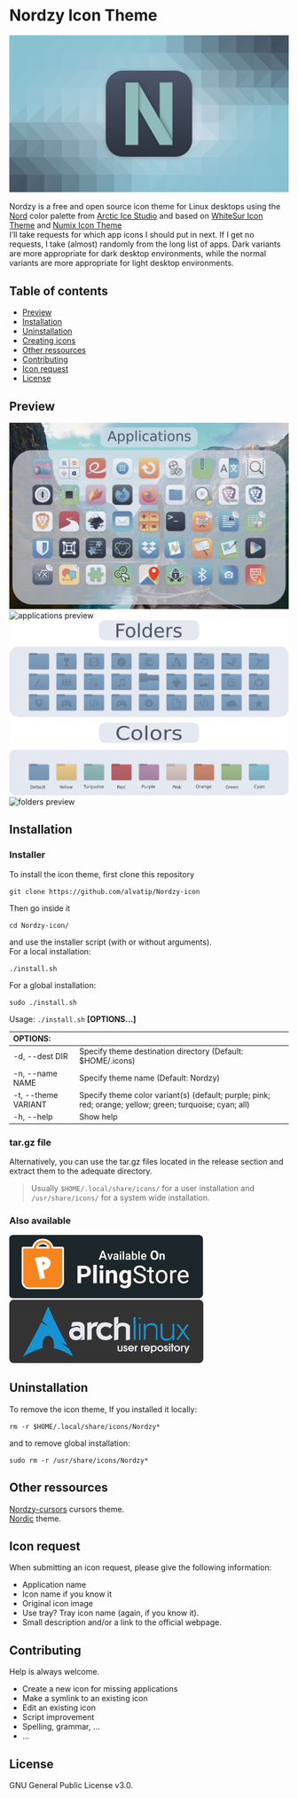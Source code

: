  Nordzy Icon Theme
======

<p align="center">

<img src="art/nord_background/1920x1080/background_logo_1920.png" alt="Nordzy logo">

</p>

Nordzy is a free and open source  icon theme for Linux desktops using the [Nord](https://github.com/arcticicestudio/nord) color palette from [Arctic Ice Studio](https://github.com/arcticicestudio) and based on [WhiteSur Icon Theme](https://github.com/vinceliuice/WhiteSur-icon-theme) and [Numix Icon Theme](https://github.com/numixproject/numix-icon-theme)<br/>
 I’ll take requests for which app icons I should put in next. If I get no requests, I take (almost) randomly from the long list of apps.
Dark variants are more appropriate for dark desktop environments, while the normal variants are more appropriate for light desktop environments. <br/>

## Table of contents

- [Preview](#preview)
- [Installation](#installation)
- [Uninstallation](#uninstallation)
- [Creating icons](https://github.com/alvatip/Nordzy-icon/tree/main/tools#creating-icons)
- [Other ressources](#other-ressources)
- [Contributing](#contributing)
- [Icon request](#icon-request)
- [License](#license)


## Preview

![applications preview](art/preview/preview1.png)
![applications preview](art/preview/preview4.png)
![folders preview](art/preview/preview2.png)
![folders preview](art/preview/preview3.png)


## Installation
### Installer

To install the icon theme, first clone this repository
```
git clone https://github.com/alvatip/Nordzy-icon
```
Then go inside it
```
cd Nordzy-icon/
```
and use the installer script (with or without arguments). </br>
For a local installation: 
```
./install.sh
```
For a global installation:
```
sudo ./install.sh
```


Usage:  `./install.sh`  **[OPTIONS...]**

|  OPTIONS:           | |
|:--------------------|:-------------|
|-d, --dest  DIR         | Specify theme destination directory (Default: $HOME/.icons)|
|-n, --name  NAME  | Specify theme name (Default: Nordzy)|
|-t, --theme VARIANT | Specify theme color variant(s) (default; purple; pink; red; orange; yellow; green; turquoise; cyan; all)
|-h, --help                 | Show  help|

### tar.gz file
Alternatively, you can use the tar.gz files located in the release section and extract them to the adequate directory.</br>
> Usually `$HOME/.local/share/icons/` for a user installation and `/usr/share/icons/` for a system wide installation.
### Also available
<p align="left">
  <a href="https://www.pling.com/p/1686927" >
    <img title="Nordzy-icon Pling Store" width="350em" src="art/banner/pling_banner.png">
  </a>
  <a href="https://aur.archlinux.org/packages/nordzy-icon-theme-git" >
    <img title="Nordzy-icon Pling Store" width="350em" src="art/banner/archlinux_banner.png">
  </a>
</p> 


## Uninstallation
To remove the icon theme, 
If you installed it locally:
```
rm -r $HOME/.local/share/icons/Nordzy*
```
and to remove global installation:
```
sudo rm -r /usr/share/icons/Nordzy*
```

## Other ressources

[Nordzy-cursors](https://github.com/alvatip/Nordzy-cursors) cursors theme. </br> 
[Nordic](https://github.com/EliverLara/Nordic) theme.


## Icon request

When submitting an icon request, please give the following information: <br/>
* Application name
* Icon name if you know it
* Original icon image
* Use tray? Tray icon name (again, if you know it).
* Small description and/or a link to the official webpage.

## Contributing

Help is always welcome.

* Create a new icon for missing applications
* Make a symlink to an existing icon
* Edit an existing icon
* Script improvement
* Spelling, grammar, ...
* ...


## License

GNU General Public License v3.0.

